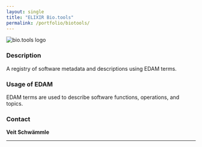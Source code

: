 ```yaml
---
layout: single
title: "ELIXIR Bio.tools"
permalink: /portfolio/biotools/
---
```


<div style="display: flex; align-items: center; gap: 1em; margin-bottom: 1em;">
  <img src="{{ '/assets/images/biotools_300px.png' | relative_url }}" alt="bio.tools logo" style="height: auto;">
  <h2 style="margin: 0;"></h2>
</div>

### Description

A registry of software metadata and descriptions using EDAM terms.

### Usage of EDAM

EDAM terms are used to describe software functions, operations, and topics.

### Contact

**Veit Schwämmle**

---
